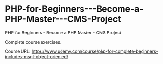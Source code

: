 # PHP-for-Beginners---Become-a-PHP-Master---CMS-Project
 
PHP for Beginners - Become a PHP Master - CMS Project

Complete course exercises.

Course URL: https://www.udemy.com/course/php-for-complete-beginners-includes-msql-object-oriented/